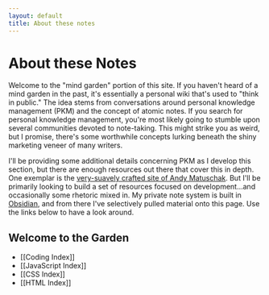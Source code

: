 ```yaml
---
layout: default
title: About these notes
---
```


# About these Notes

Welcome to the "mind garden" portion of this site. If you haven't heard of a mind garden in the past, it's essentially a personal wiki that's used to "think in public." The idea stems from conversations around personal knowledge management (PKM) and the concept of atomic notes. If you search for personal knowledge management, you're most likely going to stumble upon several communities devoted to note-taking. This might strike you as weird, but I promise, there's some worthwhile concepts lurking beneath the shiny marketing veneer of many writers.

I'll be providing some additional details concerning PKM as I develop this section, but there are enough resources out there that cover this in depth. One exemplar is the [very-suavely crafted site of Andy Matuschak](https://notes.andymatuschak.org/About_these_notes). But I'll be primarily looking to build a set of resources focused on development...and occasionally some rhetoric mixed in. My private note system is built in [Obsidian](https://obsidian.md/), and from there I've selectively pulled material onto this page. Use the links below to have a look around.

## Welcome to the Garden
- [[Coding Index]] 
- [[JavaScript Index]]
- [[CSS Index]]
- [[HTML Index]]